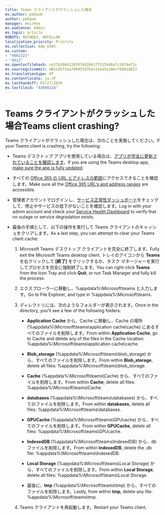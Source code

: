 ```yaml
---
title: Teams クライアントがクラッシュした場合
ms.author: pebaum
author: pebaum
manager: mnirkhe
ms.audience: Admin
ms.topic: article
ROBOTS: NOINDEX, NOFOLLOW
localization_priority: Priority
ms.collection: Adm_O365
ms.custom:
- "9002323"
- "4512"
ms.openlocfilehash: ce37b260d126f876d2b6177515bd8a7c3874ef2c
ms.sourcegitcommit: d02e2b73aa7d0453d7baca1ea5a186cf6081d022
ms.translationtype: HT
ms.contentlocale: ja-JP
ms.lasthandoff: 03/27/2020
ms.locfileid: "43040224"
---
```

# <a name="teams-client-crashing"></a><span data-ttu-id="981b3-102">Teams クライアントがクラッシュした場合</span><span class="sxs-lookup"><span data-stu-id="981b3-102">Teams client crashing?</span></span>

<span data-ttu-id="981b3-103">Teams クライアントがクラッシュした場合は、次のことを実施してください。</span><span class="sxs-lookup"><span data-stu-id="981b3-103">If your Teams client is crashing, try the following:</span></span>

- <span data-ttu-id="981b3-104">Teams デスクトップ アプリを使用している場合は、[アプリが完全に更新されていることを確認します](https://support.office.com/article/Update-Microsoft-Teams-535a8e4b-45f0-4f6c-8b3d-91bca7a51db1)。</span><span class="sxs-lookup"><span data-stu-id="981b3-104">If you are using the Teams desktop app, [make sure the app is fully updated](https://support.office.com/article/Update-Microsoft-Teams-535a8e4b-45f0-4f6c-8b3d-91bca7a51db1).</span></span>

- <span data-ttu-id="981b3-105">すべての [Office 365 の URL とアドレスの範囲](https://docs.microsoft.com/microsoftteams/connectivity-issues)にアクセスできることを確認します。</span><span class="sxs-lookup"><span data-stu-id="981b3-105">Make sure all the [Office 365 URL's and address ranges](https://docs.microsoft.com/microsoftteams/connectivity-issues) are accessible.</span></span>

- <span data-ttu-id="981b3-106">管理者アカウントでログインし、[サービス正常性ダッシュボード](https://docs.microsoft.com/office365/enterprise/view-service-health)をチェックして、停止やサービスの低下がないことを確認します。</span><span class="sxs-lookup"><span data-stu-id="981b3-106">Log in with your admin account and check your [Service Health Dashboard](https://docs.microsoft.com/office365/enterprise/view-service-health) to verify that no outage or service degradation exists.</span></span>

 - <span data-ttu-id="981b3-107">最後の手順として、以下の操作を実行して Teams クライアントのキャッシュをクリアします。</span><span class="sxs-lookup"><span data-stu-id="981b3-107">As a last step, you can attempt to clear your Teams client cache:</span></span>

    1.  <span data-ttu-id="981b3-108">Microsoft Teams デスクトップ クライアントを完全に終了します。</span><span class="sxs-lookup"><span data-stu-id="981b3-108">Fully exit the Microsoft Teams desktop client.</span></span> <span data-ttu-id="981b3-109">トレイのアイコンから **Teams** を右クリックして **[終了]** をクリックするか、タスク マネージャーを実行してプロセスを完全に強制終了します。</span><span class="sxs-lookup"><span data-stu-id="981b3-109">You can right-click **Teams** from the Icon Tray and click **Quit**, or run Task Manager and fully kill the process.</span></span>

    2.  <span data-ttu-id="981b3-110">エクスプローラーに移動し、%appdata%\Microsoft\teams と入力します。</span><span class="sxs-lookup"><span data-stu-id="981b3-110">Go to File Explorer, and type in %appdata%\Microsoft\teams.</span></span>

    3.  <span data-ttu-id="981b3-111">ディレクトリには、次のようなフォルダーが表示されます。</span><span class="sxs-lookup"><span data-stu-id="981b3-111">Once in the directory, you'll see a few of the following folders:</span></span>

         - <span data-ttu-id="981b3-112">**Application Cache** から、Cache に移動し、Cache の場所 (%appdata%\Microsoft\teams\application cache\cache) にあるすべてのファイルを削除します。</span><span class="sxs-lookup"><span data-stu-id="981b3-112">From within **Application Cache**, go to Cache and delete any of the files in the Cache location:  %appdata%\Microsoft\teams\application cache\cache.</span></span>

        - <span data-ttu-id="981b3-113">**Blob_storage** (%appdata%\Microsoft\teams\blob_storage) から、すべてのファイルを削除します。</span><span class="sxs-lookup"><span data-stu-id="981b3-113">From within **Blob_storage**, delete all files: %appdata%\Microsoft\teams\blob_storage.</span></span>

        - <span data-ttu-id="981b3-114">**Cache** (%appdata%\Microsoft\teams\Cache) から、すべてのファイルを削除します。</span><span class="sxs-lookup"><span data-stu-id="981b3-114">From within **Cache**, delete all files: %appdata%\Microsoft\teams\Cache.</span></span>

        - <span data-ttu-id="981b3-115">**databases** (%appdata%\Microsoft\teams\databases) から、すべてのファイルを削除します。</span><span class="sxs-lookup"><span data-stu-id="981b3-115">From within **databases**, delete all files: %appdata%\Microsoft\teams\databases.</span></span>

        - <span data-ttu-id="981b3-116">**GPUCache** (%appdata%\Microsoft\teams\GPUcache) から、すべてのファイルを削除します。</span><span class="sxs-lookup"><span data-stu-id="981b3-116">From within **GPUCache**, delete all files: %appdata%\Microsoft\teams\GPUcache.</span></span>

        - <span data-ttu-id="981b3-117">**IndexedDB** (%appdata%\Microsoft\teams\IndexedDB) から、db ファイルを削除します。</span><span class="sxs-lookup"><span data-stu-id="981b3-117">From within **IndexedDB**, delete the .db file: %appdata%\Microsoft\teams\IndexedDB.</span></span>

        - <span data-ttu-id="981b3-118">**Local Storage** (%appdata%\Microsoft\teams\Local Storage) から、すべてのファイルを削除します。</span><span class="sxs-lookup"><span data-stu-id="981b3-118">From within **Local Storage**, delete all files: %appdata%\Microsoft\teams\Local Storage.</span></span>

        - <span data-ttu-id="981b3-119">最後に、**tmp** (%appdata%\Microsoft\teams\tmp) から、すべてのファイルを削除します。</span><span class="sxs-lookup"><span data-stu-id="981b3-119">Lastly, from within **tmp**, delete any file: %appdata%\Microsoft\teams\tmp.</span></span>

    4. <span data-ttu-id="981b3-120">Teams クライアントを再起動します。</span><span class="sxs-lookup"><span data-stu-id="981b3-120">Restart your Teams client.</span></span>
